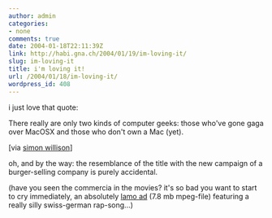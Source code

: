 ```yaml
---
author: admin
categories:
- none
comments: true
date: 2004-01-18T22:11:39Z
link: http://habi.gna.ch/2004/01/19/im-loving-it/
slug: im-loving-it
title: i'm loving it!
url: /2004/01/18/im-loving-it/
wordpress_id: 408
---
```


i just love that quote:  




There really are only two kinds of computer geeks: those who've gone gaga over MacOSX and those who don't own a Mac (yet). 



[via [simon willison](http://simon.incutio.com/archive/2004/01/10/mactastic#comments)]



oh, and by the way: the resemblance of the title with the new campaign of a burger-selling company is purely accidental.   

(have you seen the commercia in the movies? it's so bad you want to start to cry immediately, an absolutely [lamo ad](http://www.mcdonalds.ch/downloads/publicite/movies/promotions/imlovinit_de.mpg) (7.8 mb mpeg-file) featuring a really silly swiss-german rap-song...)
